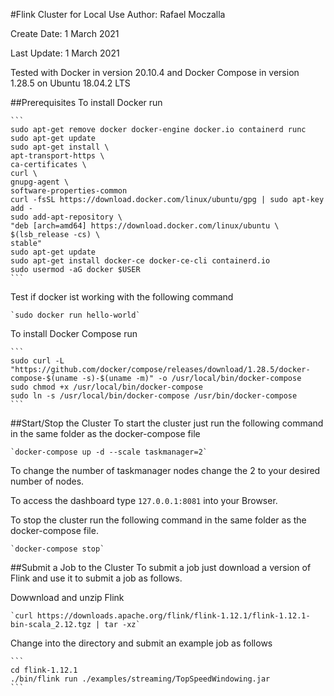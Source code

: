 #Flink Cluster for Local Use
Author: Rafael Moczalla

Create Date: 1 March 2021

Last Update: 1 March 2021

Tested with Docker in version 20.10.4 and Docker Compose in version 1.28.5 on Ubuntu 18.04.2 LTS

##Prerequisites
To install Docker run

    ```
    sudo apt-get remove docker docker-engine docker.io containerd runc
    sudo apt-get update
    sudo apt-get install \
    apt-transport-https \
    ca-certificates \
    curl \
    gnupg-agent \
    software-properties-common
    curl -fsSL https://download.docker.com/linux/ubuntu/gpg | sudo apt-key add -
    sudo add-apt-repository \
    "deb [arch=amd64] https://download.docker.com/linux/ubuntu \
    $(lsb_release -cs) \
    stable"
    sudo apt-get update
    sudo apt-get install docker-ce docker-ce-cli containerd.io
    sudo usermod -aG docker $USER
    ```

Test if docker ist working with the following command

    `sudo docker run hello-world`

To install Docker Compose run

    ```
    sudo curl -L "https://github.com/docker/compose/releases/download/1.28.5/docker-compose-$(uname -s)-$(uname -m)" -o /usr/local/bin/docker-compose
    sudo chmod +x /usr/local/bin/docker-compose
    sudo ln -s /usr/local/bin/docker-compose /usr/bin/docker-compose
    ```

##Start/Stop the Cluster
To start the cluster just run the following command in the same folder as the docker-compose file

    `docker-compose up -d --scale taskmanager=2`

To change the number of taskmanager nodes change the 2 to your desired number of nodes.

To access the dashboard type `127.0.0.1:8081` into your Browser.

To stop the cluster run the following command in the same folder as the docker-compose file.

    `docker-compose stop`

##Submit a Job to the Cluster
To submit a job just download a version of Flink and use it to submit a job as follows.

Dowwnload and unzip Flink

    `curl https://downloads.apache.org/flink/flink-1.12.1/flink-1.12.1-bin-scala_2.12.tgz | tar -xz`

Change into the directory and submit an example job as follows

    ```
    cd flink-1.12.1
    ./bin/flink run ./examples/streaming/TopSpeedWindowing.jar
    ```
